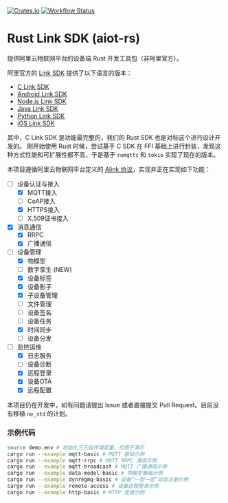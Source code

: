 [![Crates.io](https://img.shields.io/crates/v/aiot.svg)](https://crates.io/crates/aiot)
[![Workflow Status](https://github.com/lebai-robotics/aiot-rust/actions/workflows/rust.yml/badge.svg)](https://github.com/lebai-robotics/aiot-rust/actions/workflows/rust.yml)

# Rust Link SDK (aiot-rs)

提供阿里云物联网平台的设备端 Rust 开发工具包（非阿里官方）。

阿里官方的 [Link SDK](https://help.aliyun.com/document_detail/96596.html) 提供了以下语言的版本：

- [C Link SDK](https://help.aliyun.com/document_detail/163753.html)
- [Android Link SDK](https://help.aliyun.com/document_detail/96605.html)
- [Node.js Link SDK](https://help.aliyun.com/document_detail/96617.html)
- [Java Link SDK](https://help.aliyun.com/document_detail/97330.html)
- [Python Link SDK](https://help.aliyun.com/document_detail/98291.html)
- [iOS Link SDK](https://help.aliyun.com/document_detail/100532.html)

其中，C Link SDK 是功能最完整的，我们的 Rust SDK 也是对标这个进行设计开发的。 刚开始使用 Rust 时候，尝试基于 C SDK 在 FFI 基础上进行封装，发现这种方式性能和可扩展性都不高，于是基于 `rumqttc`
和 `tokio` 实现了现在的版本。

本项目遵循阿里云物联网平台定义的 [Alink 协议](https://help.aliyun.com/document_detail/90459.html)，实现并正在实现如下功能：

- [ ] 设备认证与接入
    - [x] MQTT接入
    - [ ] CoAP接入
    - [x] HTTPS接入
    - [ ] X.509证书接入
- [x] 消息通信
    - [x] RRPC
    - [x] 广播通信
- [ ] 设备管理
    - [x] 物模型
    - [ ] 数字孪生 (NEW)
    - [x] 设备标签
    - [x] 设备影子
    - [x] 子设备管理
    - [ ] 文件管理
    - [ ] 设备签名
    - [ ] 设备任务
    - [x] 时间同步
    - [ ] 设备分发
- [ ] 监控运维
    - [x] 日志服务
    - [ ] 设备诊断
    - [x] 远程登录
    - [x] 设备OTA
    - [x] 远程配置

本项目仍在开发中，如有问题请提出 Issue 或者直接提交 Pull Request。目前没有移植 `no_std` 的计划。

### 示例代码

```bash
source demo.env # 初始化三元组环境变量，仅用于演示
cargo run --example mqtt-basic # MQTT 基础示例
cargo run --example mqtt-rrpc # MQTT RRPC 通信示例
cargo run --example mqtt-broadcast # MQTT 广播通信示例
cargo run --example data-model-basic # 物模型基础示例
cargo run --example dynregmq-basic # 设备“一型一密”动态注册示例
cargo run --example remote-access # 设备远程登录示例
cargo run --example http-basic # HTTP 连接示例
```
